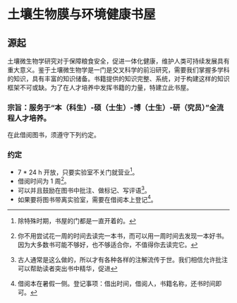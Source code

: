 # 土壤生物膜与环境健康书屋

## 源起

土壤微生物学研究对于保障粮食安全，促进一体化健康，维护人类可持续发展具有重大意义。鉴于土壤微生物学是一门是交叉科学的前沿研究，需要我们掌握多学科的知识，具有丰富的知识储备。书籍提供的知识完整、系统，对于构建这样的知识框架不可或缺。为了在人才培养中发挥书籍的力量，特建立此书屋。

### 宗旨：服务于“本（科生）-硕（士生）-博（士生）-研（究员）”全流程人才培养。

在此借阅图书，须遵守下列约定。

### 约定

- 7 * 24 h 开放，只要实验室不关门就营业[^consitently-opened]。
- 借阅时间为 1 周[^one-week]。
- 可以并且鼓励在图书中批注、做标记、写评语[^remark]。
- 如果要将图书带离实验室，需要在借阅本上登记[^log]。

[^consitently-opened]: 除特殊时期，书屋的门都是一直开着的。
[^one-week]: 你不用尝试花一周的时间去读完一本书，而可以用一周时间去发现一本好书。因为大多数书可能不够好，也不够适合你，不值得你去读完它。
[^remark]: 古人通常是这么做的，所以才有各种各样的注解流传于世。我们相信允许批注可以帮助读者突出书中精华，促进
[^log]: 借阅本在暑假一侧。登记事项：借出时间，借阅人，书籍名称，还书时间即可。